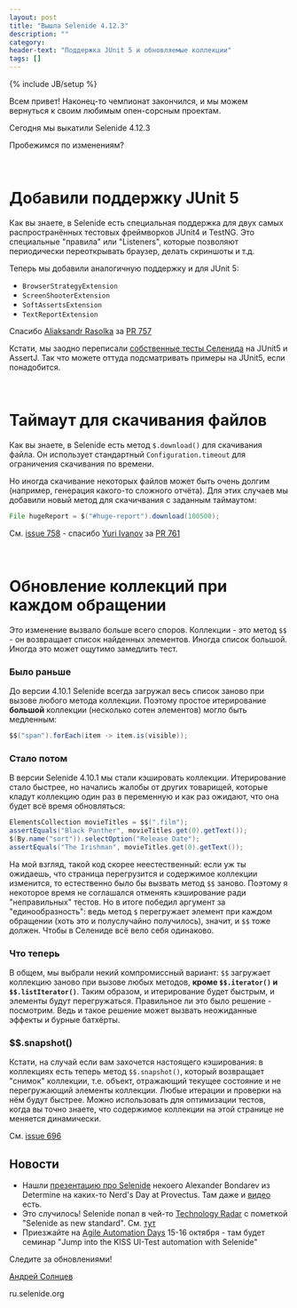 ```yaml
---
layout: post
title: "Вышла Selenide 4.12.3"
description: ""
category:
header-text: "Поддержка JUnit 5 и обновляемые коллекции"
tags: []
---
```

{% include JB/setup %}

Всем привет!
Наконец-то чемпионат закончился, и мы можем вернуться к своим любимым опен-сорсным проектам.

Сегодня мы выкатили Selenide 4.12.3

Пробежимся по изменениям?

<br>

# Добавили поддержку JUnit 5

Как вы знаете, в Selenide есть специальная поддержка для двух самых распространённых тестовых фреймворков JUnit4 и TestNG.
Это специальные "правила" или "Listeners", которые позволяют периодически переоткрывать браузер, делать скриншоты и т.д.

Теперь мы добавили аналогичную поддержку и для JUnit 5:

* `BrowserStrategyExtension`
* `ScreenShooterExtension`
* `SoftAssertsExtension`
* `TextReportExtension`

Спасибо [Aliaksandr Rasolka](https://github.com/rosolko) за [PR 757](https://github.com/codeborne/selenide/pull/757)

Кстати, мы заодно переписали [собственные тесты Селенида](https://github.com/codeborne/selenide/tree/master/src/test/java) на JUnit5 и AssertJ. 
Так что можете оттуда подсматривать примеры на JUnit5, если понадобится.

<br>

# Таймаут для скачивания файлов

Как вы знаете, в Selenide есть метод `$.download()` для скачивания файла. Он использует стандартный 
`Configuration.timeout` для ограничения скачивания по времени.
 
Но иногда скачивание некоторых файлов может быть очень долгим (например, генерация какого-то сложного отчёта).
Для этих случаев мы добавили новый метод для скачичвания с заданным таймаутом:

```java
File hugeReport = $("#huge-report").download(100500);
```
 
См. [issue 758](https://github.com/codeborne/selenide/issues/758) - спасибо [Yuri Ivanov](https://github.com/YuriIvanov) за [PR 761](https://github.com/codeborne/selenide/pull/761)

<br>

# Обновление коллекций при каждом обращении 

Это изменение вызвало больше всего споров. 
Коллекции - это метод `$$` - он возвращает список найденных элементов. Иногда список большой.
Иногда это может ощутимо замедлить тест.  

### Было раньше
До версии 4.10.1 Selenide всегда загружал весь список заново при вызове любого метода коллекции.
Поэтому простое итерирование **большой** коллекции (несколько сотен элементов) могло быть медленным:
```java
$$("span").forEach(item -> item.is(visible));
``` 

### Стало потом
В версии Selenide 4.10.1 мы стали кэшировать коллекции. Итерирование стало быстрее, но начались 
жалобы от других товарищей, которые кладут коллекцию один раз в переменную и как раз ожидают, что она 
будет всё время обновляться:

```java
ElementsCollection movieTitles = $$(".film");
assertEquals("Black Panther", movieTitles.get(0).getText());
$(By.name("sort")).selectOption("Release Date");
assertEquals("The Irishman", movieTitles.get(0).getText());
```

На мой взгляд, такой код скорее неестественный: если уж ты ожидаешь, что страница перегрузится и содержимое 
коллекции изменится, то естественно было бы вызвать метод `$$` заново. Поэтому я некоторое время не соглашался
отменять кэширование ради "неправильных" тестов. Но в итоге победил аргумент за "единообразность":
ведь метод `$` перегружает элемент при каждом обращении (хоть это и полуслучайно получилось), значит, и
`$$` тоже должен. Чтобы в Селениде всё вело себя одинаково. 

### Что теперь
В общем, мы выбрали некий компромиссный вариант: `$$` загружает коллекцию заново при вызове любых методов, 
**кроме `$$.iterator()` и `$$.listIterator()`**. Таким образом, и итерирование будет быстрым, и 
элементы будут перегружаться. Правильное ли это было решение - посмотрим. Ведь и такое решение может
вызвать неожиданные эффекты и бурные батхёрты.

### $$.snapshot()
Кстати, на случай если вам захочется настоящего кэширования: в коллекциях есть теперь метод `$$.snapshot()`, 
который возвращает "снимок" коллекции, т.е. объект, отражающий текущее состояние и не перегружающий элементы коллекции.
Любые итерации и проверки на нём будут быстрее. Можно использовать для оптимизации тестов, когда вы точно знаете, что 
содержимое коллекции на этой странице не меняется динамически.

См. [issue 696](https://github.com/codeborne/selenide/issues/696)

## Новости

* Нашли [презентацию про Selenide](https://www.slideshare.net/Provectus/selenide-review-and-how-to-start-using-it-in-legacy-selenium-tests) некоего Alexander Bondarev из Determine на каких-то Nerd's Day at Provectus.
Там даже и [видео](https://www.youtube.com/watch?v=ekVSclpEdx0) есть.
* Это случилось! Selenide попал в чей-то [Technology Radar](https://image-store.slidesharecdn.com/3f9b2191-f339-4533-8ec4-dd7c6bc771b4-original.png) с пометкой "Selenide as new standard".
См. [тут](https://www.linkedin.com/feed/update/urn:li:activity:6424506901152829440/)
* Приезжайте на [Agile Automation Days](http://aadays.pl/speakers/alexei-vinogradov/) 15-16 октября - там будет
семинар "Jump into the KISS UI-Test automation with Selenide"

Следите за обновлениями!


[Андрей Солнцев](http://asolntsev.github.io/)

ru.selenide.org
